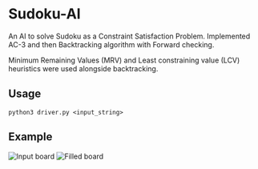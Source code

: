 # Sudoku-AI
An AI to solve Sudoku as a Constraint Satisfaction Problem. Implemented AC-3 and then Backtracking algorithm with Forward checking.

Minimum Remaining Values (MRV) and Least constraining value (LCV) heuristics were used alongside backtracking.

## Usage
```
python3 driver.py <input_string>
```

## Example

![Input board](https://github.com/ekjyot07/Sudoku-AI/inputBoard.png?raw=true)
![Filled board](https://github.com/ekjyot07/Sudoku-AI/filledBoard.png?raw=true)
